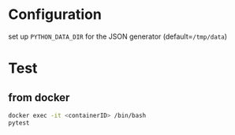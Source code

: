 # Configuration

set up `PYTHON_DATA_DIR` for the JSON generator (default=`/tmp/data`)

# Test

## from docker 

```bash
docker exec -it <containerID> /bin/bash
pytest
```